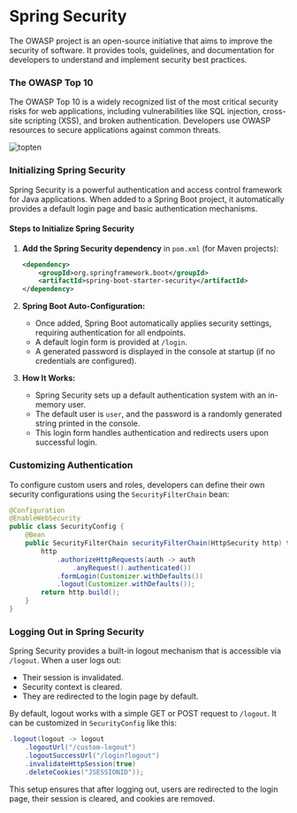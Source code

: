 # Spring Security

The OWASP project is an open-source initiative that aims to improve the security of software. It provides tools, guidelines, and documentation for developers to understand and implement security best practices.


### The OWASP Top 10

The OWASP Top 10 is a widely recognized list of the most critical security risks for web applications, including vulnerabilities like SQL injection, cross-site scripting (XSS), and broken authentication. Developers use OWASP resources to secure applications against common threats.

![topten](https://owasp.org/www-project-top-ten/assets/images/mapping.png)

### Initializing Spring Security

Spring Security is a powerful authentication and access control framework for Java applications. When added to a Spring Boot project, it automatically provides a default login page and basic authentication mechanisms.

#### Steps to Initialize Spring Security
1. **Add the Spring Security dependency** in `pom.xml` (for Maven projects):
   ```xml
   <dependency>
       <groupId>org.springframework.boot</groupId>
       <artifactId>spring-boot-starter-security</artifactId>
   </dependency>
   ```
2. **Spring Boot Auto-Configuration:**
   - Once added, Spring Boot automatically applies security settings, requiring authentication for all endpoints.
   - A default login form is provided at `/login`.
   - A generated password is displayed in the console at startup (if no credentials are configured).

3. **How It Works:**
   - Spring Security sets up a default authentication system with an in-memory user.
   - The default user is `user`, and the password is a randomly generated string printed in the console.
   - This login form handles authentication and redirects users upon successful login.

### Customizing Authentication
To configure custom users and roles, developers can define their own security configurations using the `SecurityFilterChain` bean:
```java
@Configuration
@EnableWebSecurity
public class SecurityConfig {
    @Bean
    public SecurityFilterChain securityFilterChain(HttpSecurity http) throws Exception {
        http
            .authorizeHttpRequests(auth -> auth
                .anyRequest().authenticated())
            .formLogin(Customizer.withDefaults())
            .logout(Customizer.withDefaults());
        return http.build();
    }
}
```

### Logging Out in Spring Security
Spring Security provides a built-in logout mechanism that is accessible via `/logout`. When a user logs out:
- Their session is invalidated.
- Security context is cleared.
- They are redirected to the login page by default.

By default, logout works with a simple GET or POST request to `/logout`. It can be customized in `SecurityConfig` like this:
```java
.logout(logout -> logout
    .logoutUrl("/custom-logout")
    .logoutSuccessUrl("/login?logout")
    .invalidateHttpSession(true)
    .deleteCookies("JSESSIONID"));
```
This setup ensures that after logging out, users are redirected to the login page, their session is cleared, and cookies are removed.
